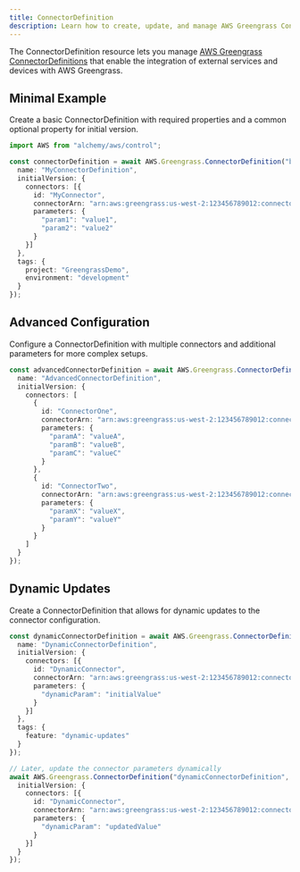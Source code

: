 ```yaml
---
title: ConnectorDefinition
description: Learn how to create, update, and manage AWS Greengrass ConnectorDefinitions using Alchemy Cloud Control.
---
```


The ConnectorDefinition resource lets you manage [AWS Greengrass ConnectorDefinitions](https://docs.aws.amazon.com/greengrass/latest/userguide/) that enable the integration of external services and devices with AWS Greengrass.

## Minimal Example

Create a basic ConnectorDefinition with required properties and a common optional property for initial version.

```ts
import AWS from "alchemy/aws/control";

const connectorDefinition = await AWS.Greengrass.ConnectorDefinition("basicConnectorDefinition", {
  name: "MyConnectorDefinition",
  initialVersion: {
    connectors: [{
      id: "MyConnector",
      connectorArn: "arn:aws:greengrass:us-west-2:123456789012:connectors/my-connector",
      parameters: {
        "param1": "value1",
        "param2": "value2"
      }
    }]
  },
  tags: {
    project: "GreengrassDemo",
    environment: "development"
  }
});
```

## Advanced Configuration

Configure a ConnectorDefinition with multiple connectors and additional parameters for more complex setups.

```ts
const advancedConnectorDefinition = await AWS.Greengrass.ConnectorDefinition("advancedConnectorDefinition", {
  name: "AdvancedConnectorDefinition",
  initialVersion: {
    connectors: [
      {
        id: "ConnectorOne",
        connectorArn: "arn:aws:greengrass:us-west-2:123456789012:connectors/connector-one",
        parameters: {
          "paramA": "valueA",
          "paramB": "valueB",
          "paramC": "valueC"
        }
      },
      {
        id: "ConnectorTwo",
        connectorArn: "arn:aws:greengrass:us-west-2:123456789012:connectors/connector-two",
        parameters: {
          "paramX": "valueX",
          "paramY": "valueY"
        }
      }
    ]
  }
});
```

## Dynamic Updates

Create a ConnectorDefinition that allows for dynamic updates to the connector configuration.

```ts
const dynamicConnectorDefinition = await AWS.Greengrass.ConnectorDefinition("dynamicConnectorDefinition", {
  name: "DynamicConnectorDefinition",
  initialVersion: {
    connectors: [{
      id: "DynamicConnector",
      connectorArn: "arn:aws:greengrass:us-west-2:123456789012:connectors/dynamic-connector",
      parameters: {
        "dynamicParam": "initialValue"
      }
    }]
  },
  tags: {
    feature: "dynamic-updates"
  }
});

// Later, update the connector parameters dynamically
await AWS.Greengrass.ConnectorDefinition("dynamicConnectorDefinition", {
  initialVersion: {
    connectors: [{
      id: "DynamicConnector",
      connectorArn: "arn:aws:greengrass:us-west-2:123456789012:connectors/dynamic-connector",
      parameters: {
        "dynamicParam": "updatedValue"
      }
    }]
  }
});
```
